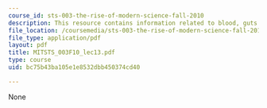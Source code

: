 ```yaml
---
course_id: sts-003-the-rise-of-modern-science-fall-2010
description: This resource contains information related to blood, guts and images.
file_location: /coursemedia/sts-003-the-rise-of-modern-science-fall-2010/bc75b43ba105e1e8532dbb450374cd40_MITSTS_003F10_lec13.pdf
file_type: application/pdf
layout: pdf
title: MITSTS_003F10_lec13.pdf
type: course
uid: bc75b43ba105e1e8532dbb450374cd40

---
```

None